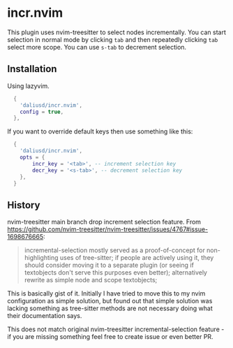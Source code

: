 # incr.nvim

This plugin uses nvim-treesitter to select nodes incrementally. You can start
selection in normal mode by clicking `tab` and then repeatedly clicking `tab`
select more scope. You can use `s-tab` to decrement selection.

## Installation

Using lazyvim.

```lua
  {
    'daliusd/incr.nvim',
    config = true,
  },
```

If you want to override default keys then use something like this:

```lua
  {
    'daliusd/incr.nvim',
    opts = {
        incr_key = '<tab>', -- increment selection key
        decr_key = '<s-tab>', -- decrement selection key
    },
  }
```

## History

nvim-treesitter main branch drop increment selection feature. From
<https://github.com/nvim-treesitter/nvim-treesitter/issues/4767#issue-1698676665>:

> incremental-selection mostly served as a proof-of-concept for non-highlighting
> uses of tree-sitter; if people are actively using it, they should consider
> moving it to a separate plugin (or seeing if textobjects don't serve this
> purposes even better); alternatively rewrite as simple node and scope
> textobjects;

This is basically gist of it. Initially I have tried to move this to my nvim
configuration as simple solution, but found out that simple solution was lacking
something as tree-sitter methods are not necessary doing what their
documentation says.

This does not match original nvim-treesitter incremental-selection feature - if
you are missing something feel free to create issue or even better PR.
